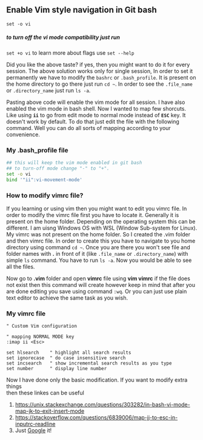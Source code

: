
## Enable Vim style navigation in Git bash 
`set -o vi` 
##### to turn off the vi mode compatibility just run
`set +o vi`
to learn more about flags use `set --help`

Did you like the above taste? if yes, then you might want to do it for every session. The above solution works only for single session, 
In order to set it permanently we have to modify the `bashrc` or `.bash_profile`. It is present on the home directory to go there just run `cd ~`. In order to see the `.file_name` or `.directory_name` just run `ls -a`.  

Pasting above code will enable the vim mode for all session. I have also enabled the vim mode in bash shell. Now I wanted to map few shorcuts. Like using **`ii`** to go from edit mode to normal mode instead of **`ESC`** key. It doesn't work by default. To do that just edit the file with the following command. Well you can do all sorts of mapping according to your convenience. 

### My .bash_profile file 

```bash
## this will keep the vim mode enabled in git bash 
## to turn-off mode change "-" to "+".
set -o vi
bind '"ii":vi-movement-mode'
```

### How to modify vimrc file?
If you learning or using vim then you might want to edit you vimrc file. In order to modify the vimrc file first you have to locate it. Generally it is present on the home folder. Depending on the operating system this can be different. I am uisng Windows OS with WSL (Window Sub-system for Linux). My vimrc was not present on the home folder. So I created the .vim folder and then vimrc file. In order to create this you have to navigate to you home directory using command `cd ~`. Once you are there you won't see file and folder names with **.** in front of it (like `.file_name` or `.directory_name`) with simple `ls` command. You have to run `ls -a`. Now you would be able to see all the files. 

Now go to **.vim** folder and open **vimrc** file using **vim vimrc** if the file does not exist then this command will create however keep in mind that after you are done editing you save using command `:wq`. Or you can just use plain text editor to achieve the same task as you wish. 

### My vimrc file 
```vim
" Custom Vim configuration 

" mapping NORMAL MODE key 
:imap ii <Esc>

set hlsearch    " highlight all search results
set ignorecase  " do case insensitive search 
set incsearch   " show incremental search results as you type
set number      " display line number
```

Now I have done only the basic modification. If you want to modify extra things <br/>
then these linkes can be useful 
1. https://unix.stackexchange.com/questions/303282/in-bash-vi-mode-map-jk-to-exit-insert-mode
2. https://stackoverflow.com/questions/6839006/map-jj-to-esc-in-inputrc-readline
3. Just [Google](https://www.google.com/) it!

